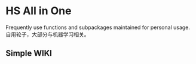 
# HS All in One

Frequently use functions and subpackages maintained for personal usage.  
自用轮子，大部分与机器学习相关。

## Simple WIKI


